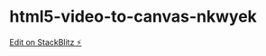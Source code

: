 # html5-video-to-canvas-nkwyek

[Edit on StackBlitz ⚡️](https://stackblitz.com/edit/html5-video-to-canvas-nkwyek)